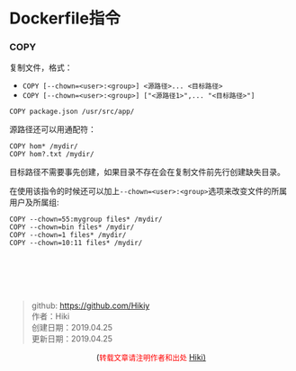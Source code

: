 # Dockerfile指令
### COPY
复制文件，格式：
- `COPY [--chown=<user>:<group>] <源路径>... <目标路径>`
- `COPY [--chown=<user>:<group>] ["<源路径1>",... "<目标路径>"]`
```
COPY package.json /usr/src/app/
```
源路径还可以用通配符：
```
COPY hom* /mydir/
COPY hom?.txt /mydir/
```
目标路径不需要事先创建，如果目录不存在会在复制文件前先行创建缺失目录。

在使用该指令的时候还可以加上```--chown=<user>:<group>```选项来改变文件的所属用户及所属组:
```
COPY --chown=55:mygroup files* /mydir/
COPY --chown=bin files* /mydir/
COPY --chown=1 files* /mydir/
COPY --chown=10:11 files* /mydir/
```
<br /><br /><br /><br />
> github: https://github.com/Hikiy  
> 作者：Hiki  
> 创建日期：2019.04.25  
> 更新日期：2019.04.25

<center>(<font color=red size=2>转载文章请注明作者和出处 </font><a href="https://github.com/Hikiy">Hiki)</a></center>  